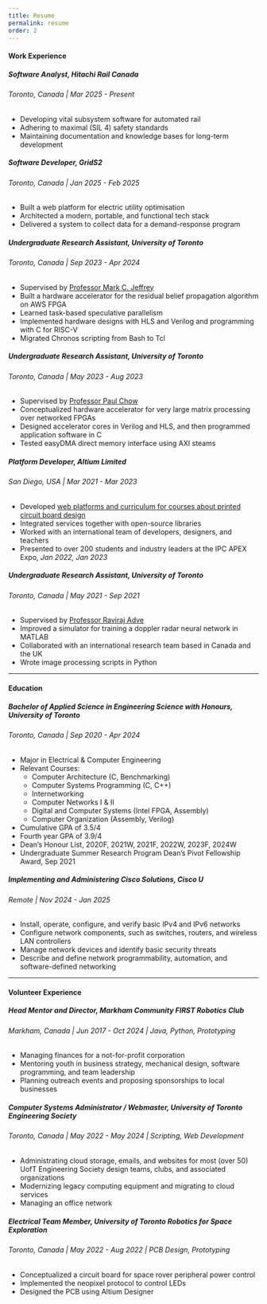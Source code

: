 ```yaml
---
title: Resume
permalink: resume
order: 2
---
```


#### Work Experience

##### Software Analyst, Hitachi Rail Canada
###### Toronto, Canada | Mar 2025 - Present
- Developing vital subsystem software for automated rail
- Adhering to maximal (SIL 4) safety standards
- Maintaining documentation and knowledge bases for long-term development

##### Software Developer, GridS2 
###### Toronto, Canada | Jan 2025 - Feb 2025
- Built a web platform for electric utility optimisation
- Architected a modern, portable, and functional tech stack
- Delivered a system to collect data for a demand-response program 

##### Undergraduate Research Assistant, University of Toronto
###### Toronto, Canada | Sep 2023 - Apr 2024
- Supervised by [Professor Mark C. Jeffrey](https://www.eecg.utoronto.ca/~mcj/)
- Built a hardware accelerator for the residual belief propagation algorithm on AWS FPGA
- Learned task-based speculative parallelism
- Implemented hardware designs with HLS and Verilog and programming with C for RISC-V
- Migrated Chronos scripting from Bash to Tcl

##### Undergraduate Research Assistant, University of Toronto 
###### Toronto, Canada | May 2023 - Aug 2023
- Supervised by [Professor Paul Chow](https://www.eecg.utoronto.ca/~pc/)
- Conceptualized hardware accelerator for very large matrix processing over networked FPGAs
- Designed accelerator cores in Verilog and HLS, and then programmed application software in C
- Tested easyDMA direct memory interface using AXI steams

##### Platform Developer, Altium Limited
###### San Diego, USA | Mar 2021 - Mar 2023
- Developed [web platforms and curriculum for courses about printed circuit board design](https://education.altium.com/)
- Integrated services together with open-source libraries
- Worked with an international team of developers, designers, and teachers
- Presented to over 200 students and industry leaders at the IPC APEX Expo, *Jan 2022, Jan 2023*

##### Undergraduate Research Assistant, University of Toronto
###### Toronto, Canada | May 2021 - Sep 2021
- Supervised by [Professor Raviraj Adve](https://www.comm.utoronto.ca/~rsadve/)
- Improved a simulator for training a doppler radar neural network in MATLAB
- Collaborated with an international research team based in Canada and the UK
- Wrote image processing scripts in Python

---

#### Education

##### Bachelor of Applied Science in Engineering Science with Honours, University of Toronto
###### Toronto, Canada | Sep 2020 - Apr 2024
- Major in Electrical & Computer Engineering
- Relevant Courses: 
  - Computer Architecture (C, Benchmarking)
  - Computer Systems Programming  (C, C++)
  - Internetworking
  - Computer Networks I & II
  - Digital and Computer Systems (Intel FPGA, Assembly)
  - Computer Organization (Assembly, Verilog)
- Cumulative GPA of 3.5/4
- Fourth year GPA of 3.9/4
- Dean’s Honour List, 2020F, 2021W, 2021F, 2022W, 2023F, 2024W
- Undergraduate Summer Research Program Dean’s Pivot Fellowship Award, Sep 2021

##### Implementing and Administering Cisco Solutions, Cisco U
###### Remote | Nov 2024 - Jan 2025
- Install, operate, configure, and verify basic IPv4 and IPv6 networks
- Configure network components, such as switches, routers, and wireless LAN controllers
- Manage network devices and identify basic security threats
- Describe and define network programmability, automation, and software-defined networking

---

#### Volunteer Experience

##### Head Mentor and Director, Markham Community FIRST Robotics Club
###### Markham, Canada | Jun 2017 - Oct 2024 | Java, Python, Prototyping
- Managing finances for a not-for-profit corporation
- Mentoring youth in business strategy, mechanical design, software programming, and team leadership
- Planning outreach events and proposing sponsorships to local businesses

##### Computer Systems Administrator / Webmaster, University of Toronto Engineering Society
###### Toronto, Canada | May 2022 - May 2024 | Scripting, Web Development
- Administrating cloud storage, emails, and websites for most (over 50) UofT Engineering Society design teams, clubs, and associated organizations
- Modernizing legacy computing equipment and migrating to cloud services
- Managing an office network

##### Electrical Team Member, University of Toronto Robotics for Space Exploration
###### Toronto, Canada | May 2022 - Aug 2022 | PCB Design, Prototyping
- Conceptualized a circuit board for space rover peripheral power control
- Implemented the neopixel protocol to control LEDs
- Designed the PCB using Altium Designer
